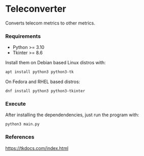 # Teleconverter

Converts telecom metrics to other metrics.


### Requirements

* Python >= 3.10
* Tkinter >= 8.6

Install them on Debian based Linux distros with:
```bash
apt install python3 python3-tk
```
On Fedora and RHEL based distros:
```
dnf install python3 python3-tkinter
```

### Execute

After installing the dependendencies, just run the program with:

```
python3 main.py
```

### References
https://tkdocs.com/index.html
